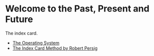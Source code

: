 # Welcome to the Past, Present and Future

The index card.

* [The Operating System](opsys)
* [The Index Card Method by Robert Persig](outline-the-index-card-method-by-robert-persig)
